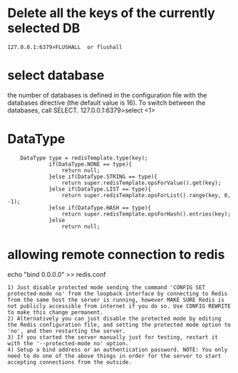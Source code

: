 # Delete all the keys of the currently selected DB
    127.0.0.1:6379>FLUSHALL  or flushall
    
# select database

the number of databases is defined in the configuration file with the databases directive (the default value is 16). To switch between the databases, call SELECT.
    127.0.0.1:6379>select <1>
    
# DataType
```    
    DataType type = redisTemplate.type(key);  
             if(DataType.NONE == type){                 
                 return null;  
             }else if(DataType.STRING == type){  
                 return super.redisTemplate.opsForValue().get(key);  
             }else if(DataType.LIST == type){  
                 return super.redisTemplate.opsForList().range(key, 0, -1);  
             }else if(DataType.HASH == type){  
                 return super.redisTemplate.opsForHash().entries(key);  
             }else  
                 return null;  
```

# allowing remote connection to redis
echo "bind 0.0.0.0" >> redis.conf
```
1) Just disable protected mode sending the command 'CONFIG SET protected-mode no' from the loopback interface by connecting to Redis from the same host the server is running, however MAKE SURE Redis is not publicly accessible from internet if you do so. Use CONFIG REWRITE to make this change permanent.
2) Alternatively you can just disable the protected mode by editing the Redis configuration file, and setting the protected mode option to 'no', and then restarting the server. 
3) If you started the server manually just for testing, restart it with the '--protected-mode no' option. 
4) Setup a bind address or an authentication password. NOTE: You only need to do one of the above things in order for the server to start accepting connections from the outside.
```	
